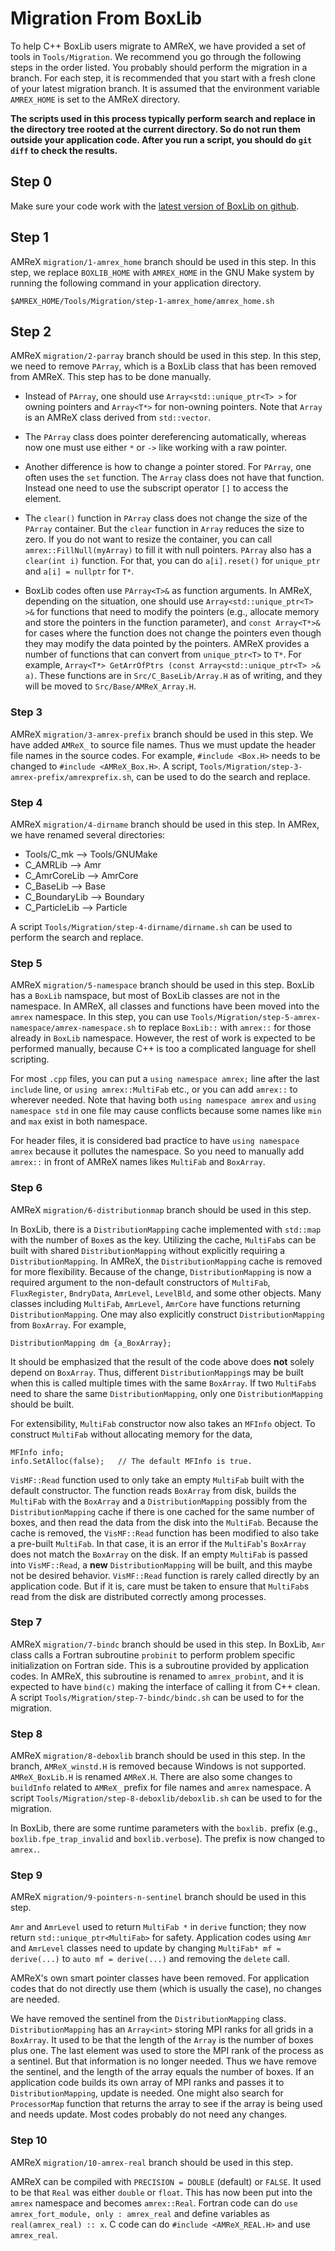 
# Migration From BoxLib

To help C++ BoxLib users migrate to AMReX, we have provided a set of
tools in `Tools/Migration`.  We recommend you go through the following
steps in the order listed.  You probably should perform the migration
in a branch.  For each step, it is recommended that you start with a
fresh clone of your latest migration branch.  It is assumed that the
environment variable `AMREX_HOME` is set to the AMReX directory.

**The scripts used in this process typically perform search and
  replace in the directory tree rooted at the current directory.  So
  do not run them outside your application code.  After you run a
  script, you should do `git diff` to check the results.**

## Step 0

Make sure your code work with the [latest version of BoxLib on
github](https://github.com/BoxLib-Codes/BoxLib). 

## Step 1

AMReX `migration/1-amrex_home` branch should be used in this step.  In
this step, we replace `BOXLIB_HOME` with `AMREX_HOME` in the GNU Make
system by running the following command in your application directory.

    $AMREX_HOME/Tools/Migration/step-1-amrex_home/amrex_home.sh

## Step 2

AMReX `migration/2-parray` branch should be used in this step.  In
this step, we need to remove `PArray`, which is a BoxLib class that
has been removed from AMReX.  This step has to be done manually.

* Instead of `PArray`, one should use `Array<std::unique_ptr<T> >` for
  owning pointers and `Array<T*>` for non-owning pointers.  Note that
  `Array` is an AMReX class derived from `std::vector`.

* The `PArray` class does pointer dereferencing automatically, whereas
  now one must use either `*` or `->` like working with a raw pointer.

* Another difference is how to change a pointer stored.  For `PArray`,
  one often uses the `set` function.  The `Array` class does not have
  that function.  Instead one need to use the subscript operator `[]`
  to access the element.

* The `clear()` function in `PArray` class does not change the size of
  the `PArray` container.  But the `clear` function in `Array` reduces
  the size to zero.  If you do not want to resize the container, you
  can call `amrex::FillNull(myArray)` to fill it with null pointers.
  `PArray` also has a `clear(int i)` function.  For that, you can do
  `a[i].reset()` for `unique_ptr` and `a[i] = nullptr` for `T*`.

* BoxLib codes often use `PArray<T>&` as function arguments.  In
  AMReX, depending on the situation, one should use
  `Array<std::unique_ptr<T> >&` for functions that need to modify the
  pointers (e.g., allocate memory and store the pointers in the
  function parameter), and `const Array<T*>&` for cases where the
  function does not change the pointers even though they may modify
  the data pointed by the pointers.  AMReX provides a number of
  functions that can convert from `unique_ptr<T>` to `T*`.   For
  example, 
  `Array<T*> GetArrOfPtrs (const Array<std::unique_ptr<T> >& a)`.
  These functions are in `Src/C_BaseLib/Array.H` as of writing,
  and they will be moved to `Src/Base/AMReX_Array.H`.

### Step 3

AMReX `migration/3-amrex-prefix` branch should be used in this step.
We have added `AMReX_` to source file names.  Thus we must update the
header file names in the source codes.  For example, `#include
<Box.H>` needs to be changed to `#include <AMReX_Box.H>`.  A script,
`Tools/Migration/step-3-amrex-prefix/amrexprefix.sh`, can be used to
do the search and replace.

### Step 4

AMReX `migration/4-dirname` branch should be used in this step.  In
AMRex, we have renamed several directories:

* Tools/C_mk --> Tools/GNUMake
* C_AMRLib --> Amr
* C_AmrCoreLib --> AmrCore
* C_BaseLib --> Base
* C_BoundaryLib --> Boundary
* C_ParticleLib --> Particle

A script `Tools/Migration/step-4-dirname/dirname.sh` can be used to
perform the search and replace.

### Step 5

AMReX `migration/5-namespace` branch should be used in this step.
BoxLib has a `BoxLib` namspace, but most of BoxLib classes are not in
the namespace.  In AMReX, all classes and functions have been moved
into the `amrex` namespace.  In this step, you can use
`Tools/Migration/step-5-amrex-namespace/amrex-namespace.sh` to replace
`BoxLib::` with `amrex::` for those already in `BoxLib` namespace.
However, the rest of work is expected to be performed manually,
because C++ is too a complicated language for shell scripting.  

For most `.cpp` files, you can put a `using namespace amrex;` line
after the last `include` line, or `using amrex::MultiFab` etc., or you
can add `amrex::` to wherever needed.  Note that having both `using
namespace amrex` and `using namespace std` in one file may cause
conflicts because some names like `min` and `max` exist in both
namespace. 

For header files, it is considered bad practice to have `using
namespace amrex` because it pollutes the namespace.  So you need to
manually add `amrex::` in front of AMReX names likes `MultiFab` and
`BoxArray`.

### Step 6

AMReX `migration/6-distributionmap` branch should be used in this step. 

In BoxLib, there is a `DistributionMapping` cache implemented with
`std::map` with the number of `Box`es as the key.  Utilizing the
cache, `MultiFab`s can be built with shared `DistributionMapping`
without explicitly requiring a `DistributionMapping`.  In AMReX, the
`DistributionMapping` cache is removed for more flexibility.  Because
of the change, `DistributionMapping` is now a required argument to the
non-default constructors of `MultiFab`, `FluxRegister`, `BndryData`,
`AmrLevel`, `LevelBld`, and some other objects.  Many classes
including `MultiFab`, `AmrLevel`, `AmrCore` have functions returning
`DistributionMapping`.  One may also explicitly construct
`DistributionMapping` from `BoxArray`.  For example,

    DistributionMapping dm {a_BoxArray};

It should be emphasized that the result of the code above does **not**
solely depend on `BoxArray`.  Thus, different `DistributionMapping`s
may be built when this is called multiple times with the same
`BoxArray`.  If two `MultiFab`s need to share the same
`DistributionMapping`, only one `DistributionMapping` should be built.

For extensibility, `MultiFab` constructor now also takes an `MFInfo`
object.  To construct `MultiFab` without allocating memory for the
data,

    MFInfo info;
    info.SetAlloc(false);   // The default MFInfo is true.

`VisMF::Read` function used to only take an empty `MultiFab` built
with the default constructor.  The function reads `BoxArray` from
disk, builds the `MultiFab` with the `BoxArray` and a
`DistributionMapping` possibly from the `DistributionMapping` cache if
there is one cached for the same number of boxes, and then read the
data from the disk into the `MultiFab`.  Because the cache is removed,
the `VisMF::Read` function has been modified to also take a pre-built
`MultiFab`.  In that case, it is an error if the `MultiFab`'s
`BoxArray` does not match the `BoxArray` on the disk.  If an empty
`MultiFab` is passed into `VisMF::Read`, a **new**
`DistributionMapping` will be built, and this maybe not be desired
behavior.  `VisMF::Read` function is rarely called directly by an
application code.  But if it is, care must be taken to ensure that
`MultiFab`s read from the disk are distributed correctly among
processes.

### Step 7

AMReX `migration/7-bindc` branch should be used in this step.  In
BoxLib, `Amr` class calls a Fortran subroutine `probinit` to perform
problem specific initialization on Fortran side.  This is a subroutine
provided by application codes.  In AMReX, this subroutine is renamed
to `amrex_probint`, and it is expected to have `bind(c)` making the
interface of calling it from C++ clean.  A script
`Tools/Migration/step-7-bindc/bindc.sh` can be used to for the
migration.

### Step 8

AMReX `migration/8-deboxlib` branch should be used in this step.  In
the branch, `AMReX_winstd.H` is removed because Windows is not
supported.  `AMReX_BoxLib.H` is renamed `AMReX.H`.  There are also
some changes to `buildInfo` related to `AMReX_` prefix for file names
and `amrex` namespace.  A script
`Tools/Migration/step-8-deboxlib/deboxlib.sh` can be used to for the
migration.

In BoxLib, there are some runtime parameters with the `boxlib.` prefix
(e.g., `boxlib.fpe_trap_invalid` and `boxlib.verbose`).  The prefix is
now changed to `amrex.`.

### Step 9

AMReX `migration/9-pointers-n-sentinel` branch should be used in this
step.

`Amr` and `AmrLevel` used to return `MultiFab *` in `derive`
function; they now return `std::unique_ptr<MultiFab>` for safety.
Application codes using `Amr` and `AmrLevel` classes need to update by
changing `MultiFab* mf = derive(...)` to `auto mf = derive(...)` and
removing the `delete` call.

AMReX's own smart pointer classes have been removed.  For application
codes that do not directly use them (which is usually the case), no
changes are needed.

We have removed the sentinel from the `DistributionMapping` class.
`DistributionMapping` has an `Array<int>` storing MPI ranks for all
grids in a `BoxArray`.  It used to be that the length of the `Array`
is the number of boxes plus one.  The last element was used to store
the MPI rank of the process as a sentinel.  But that information is no
longer needed.  Thus we have remove the sentinel, and the length of
the array equals the number of boxes.  If an application code builds
its own array of MPI ranks and passes it to `DistributionMapping`,
update is needed.  One might also search for `ProcessorMap` function
that returns the array to see if the array is being used and needs
update.  Most codes probably do not need any changes.


### Step 10

AMReX `migration/10-amrex-real` branch should be used in this step.

AMReX can be compiled with `PRECISION = DOUBLE` (default) or `FALSE`.
It used to be that `Real` was either `double` or `float`.  This has
now been put into the `amrex` namespace and becomes `amrex::Real`.
Fortran code can do `use amrex_fort_module, only : amrex_real` and
define variables as `real(amrex_real) :: x`.  C code can do `#include
<AMReX_REAL.H>` and use `amrex_real`.

